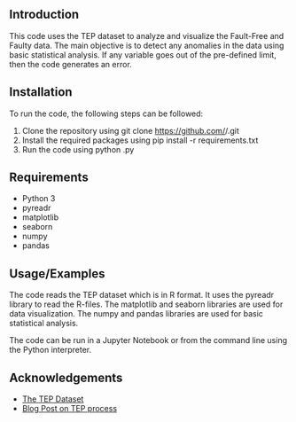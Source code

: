 ## Introduction
This code uses the TEP dataset to analyze and visualize the Fault-Free and Faulty data. The main objective is to detect any anomalies in the data using basic statistical analysis. If any variable goes out of the pre-defined limit, then the code generates an error.


## Installation

To run the code, the following steps can be followed:

1. Clone the repository using git clone https://github.com/<username>/<repository-name>.git
2. Install the required packages using pip install -r requirements.txt
3. Run the code using python <filename>.py
    
## Requirements

- Python 3
- pyreadr
- matplotlib
- seaborn
- numpy
- pandas


## Usage/Examples

The code reads the TEP dataset which is in R format. It uses the pyreadr library to read the R-files. The matplotlib and seaborn libraries are used for data visualization. The numpy and pandas libraries are used for basic statistical analysis.

The code can be run in a Jupyter Notebook or from the command line using the Python interpreter.


## Acknowledgements

 - [The TEP Dataset](https://www.kaggle.com/datasets/averkij/tennessee-eastman-process-simulation-dataset)
 - [Blog Post on TEP process](https://keepfloyding.github.io/posts/data-explor-TEP-3/)


